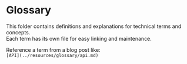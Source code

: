 # Glossary

This folder contains definitions and explanations for technical terms and concepts.  
Each term has its own file for easy linking and maintenance.

Reference a term from a blog post like:  
`[API](../resources/glossary/api.md)`
